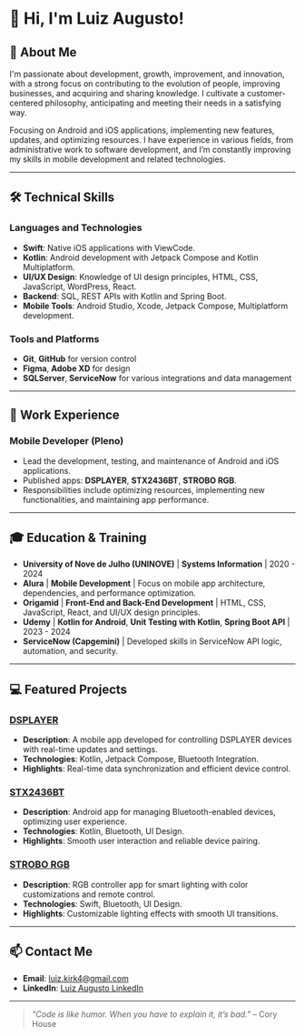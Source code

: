 # 👋 Hi, I'm Luiz Augusto!

## 🚀 About Me
I'm passionate about development, growth, improvement, and innovation, with a strong focus on contributing to the evolution of people, improving businesses, and acquiring and sharing knowledge. I cultivate a customer-centered philosophy, anticipating and meeting their needs in a satisfying way.

Focusing on Android and iOS applications, implementing new features, updates, and optimizing resources. I have experience in various fields, from administrative work to software development, and I’m constantly improving my skills in mobile development and related technologies.

---

## 🛠️ Technical Skills

### Languages and Technologies
- **Swift**: Native iOS applications with ViewCode.
- **Kotlin**: Android development with Jetpack Compose and Kotlin Multiplatform.
- **UI/UX Design**: Knowledge of UI design principles, HTML, CSS, JavaScript, WordPress, React.
- **Backend**: SQL, REST APIs with Kotlin and Spring Boot.
- **Mobile Tools**: Android Studio, Xcode, Jetpack Compose, Multiplatform development.

### Tools and Platforms
- **Git**, **GitHub** for version control
- **Figma**, **Adobe XD** for design
- **SQLServer**, **ServiceNow** for various integrations and data management

---

## 💼 Work Experience

### **Mobile Developer (Pleno)**
- Lead the development, testing, and maintenance of Android and iOS applications.
- Published apps: **DSPLAYER**, **STX2436BT**, **STROBO RGB**.
- Responsibilities include optimizing resources, implementing new functionalities, and maintaining app performance.

---

## 🎓 Education & Training

- **University of Nove de Julho (UNINOVE)** | **Systems Information** | 2020 - 2024
- **Alura** | **Mobile Development** | Focus on mobile app architecture, dependencies, and performance optimization.
- **Origamid** | **Front-End and Back-End Development** | HTML, CSS, JavaScript, React, and UI/UX design principles.
- **Udemy** | **Kotlin for Android**, **Unit Testing with Kotlin**, **Spring Boot API** | 2023 - 2024
- **ServiceNow (Capgemini)** | Developed skills in ServiceNow API logic, automation, and security.

---

## 💻 Featured Projects

### [DSPLAYER](https://play.google.com/store/apps/details?id=br.com.stetsom.dsplayer&hl=pt_BR)
- **Description**: A mobile app developed for controlling DSPLAYER devices with real-time updates and settings.
- **Technologies**: Kotlin, Jetpack Compose, Bluetooth Integration.
- **Highlights**: Real-time data synchronization and efficient device control.

### [STX2436BT](https://play.google.com/store/apps/details?id=br.com.stetsom.stxbt&hl=pt_BR)
- **Description**: Android app for managing Bluetooth-enabled devices, optimizing user experience.
- **Technologies**: Kotlin, Bluetooth, UI Design.
- **Highlights**: Smooth user interaction and reliable device pairing.

### [STROBO RGB](https://play.google.com/store/apps/details?id=br.com.stetsom.stroboRgb&hl=pt_BR)
- **Description**: RGB controller app for smart lighting with color customizations and remote control.
- **Technologies**: Swift, Bluetooth, UI Design.
- **Highlights**: Customizable lighting effects with smooth UI transitions.

---

## 📫 Contact Me
- **Email**: [luiz.kirk4@gmail.com](mailto:luiz.kirk4@gmail.com)
- **LinkedIn**: [Luiz Augusto LinkedIn](https://linkedin.com/in/luiz-augusto)

---

> *"Code is like humor. When you have to explain it, it’s bad."* – Cory House
